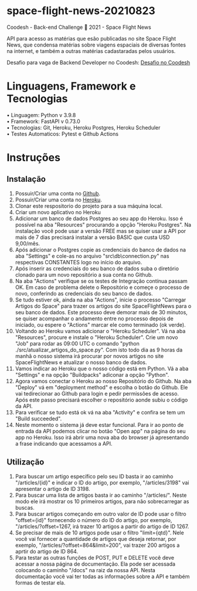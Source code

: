 # space-flight-news-20210823
Coodesh - Back-end Challenge 🏅 2021 - Space Flight News

API para acesso as matérias que esão publicadas no site Space Flight News, que condensa matérias sobre viagens espaciais de diversas fontes na internet, e também a outras matérias cadastaradas pelos usuários.

Desafio para vaga de Backend Developer no Coodesh: [Desafio no Coodesh](https://lab.coodesh.com/hgf777/space-flight-news-20210823)

# Linguagens, Framework e Tecnologias

• Linguagem: Python v 3.9.8<BR>
• Framework: FastAPI v 0.73.0<BR>
• Tecnologias: Git, Heroku, Heroku Postgres, Heroku Scheduler<BR>
• Testes Automaticos: Pytest e Github Actions

# Instruções

## Instalação

1) Possuir/Criar uma conta no [Github](https://github.com/).
2) Possuir/Criar uma conta no [Heroku](https://id.heroku.com/login).
3) Clonar este respositorio do projeto para a sua máquina local.
4) Criar um novo aplicativo no Heroku
5) Adicionar um banco de dados Postgres ao seu app do Heroku. Isso é possível na aba "Resources" procurando a opção "Heroku Postgres". Na instalação você pode usar a versão FREE mas se quiser usar a API por mais de 7 dias precisará instalar a versão BASIC que custa USD 9,00/mês.
6) Após adicionar o Postgres copie as credenciais do banco de dados na aba "Settings" e cole-as no arquivo "src\db\connection.py" nas respectivas CONSTANTES logo no início do arquivo.
7) Após inserir as credenciais do seu banco de dados suba o diretório clonado para um novo repositório a sua conta no Github.
8) Na aba "Actions" verifique se os testes de Integração contínua passam OK. Em caso de problema delete o Repositório e começe o processo de novo, conferindo as credenciais do seu banco de dados.
9) Se tudo estiver ok, ainda na aba "Actions", inicie o processo "Carregar Artigos do Space" para trazer os artigos do site SpaceFlightNews para o seu banco de dados. Este processo deve demorar mais de 30 minutos, se quiser acompanhar o andamento entre no processo depois de iniciado, ou espere o "Actions" marcar ele como terminado (ok verde).
10) Voltando ao Heroku vamos adicionar o "Heroku Scheduler". Vá na aba "Resources", procure e instale o "Heroku Scheduler". Crie um novo "Job" para rodar as 09:00 UTC o comando "python ./src/atualizar_artigos_do_space.py". Com isto todo dia as 9 horas da manhã o nosso sistema irá procurar por novos artigos no site SpaceFlightNews e atualizar o nosso banco de dados.
11) Vamos indicar ao Heroku que o nosso código está em Python. Vá a aba "Settings" e na opção "Buildpacks" adiconar a opção "Python".
12) Agora vamos conectar o Heroku ao nosso Repositório do Github. Na aba "Deploy" vá em "deployment method" e escolha o botão do Github. Ele vai tedirecionar ao Github para login e pedir permissões de acesso. Após este passo precisará escolher o repositório aonde subiu o código da API.
13) Para verificar se tudo está ok vá na aba "Activity" e confira se tem um "Build succeeded".
14) Neste momento o sistema já deve estar funcional. Para ir ao ponto de entrada da API podemos clicar no botão "Open app" na página do seu app no Heroku. Isso irá abrir uma nova aba do browser já apresentando a frase indicando que acessamos a API.

## Utilização

1)  Para buscar um artigo específico pelo seu ID basta ir ao caminho "/articles/{id}" e indicar o ID do artigo, por exemplo, "/articles/3198" vai apresentar o artigo de ID 3198.
2)  Para buscar uma lista de artigos basta ir ao caminho "/articles/". Neste modo ele irá mostrar os 10 primeiros artigos, para não sobrecarregar as buscas.
3)  Para buscar artigos começando em outro valor de ID pode usar o filtro "offset={id}" fornecendo o número do ID do artigo, por exemplo, "/articles/?offset=1267, irá trazer 10 artigos a partir do artigo de ID 1267.
4)  Se precisar de mais de 10 artigos pode usar o filtro "limit={qtd}". Nele você vai fornecer a quantidade de artigos que deseja retornar, por exemplo, "/articles/?offset=864&limit=200", vai trazer 200 artigos a aprtir do artigo de ID 864.
5)  Para testar as outras funções de POST, PUT e DELETE você deve acessar a nossa página de documentação. Ela pode ser acessada colocando o caminho "/docs" na raiz da nossa API. Nesta documentação você vai ter todas as informações sobre a API e também formas de testar ela.